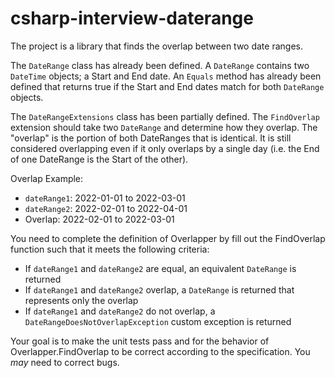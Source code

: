 # csharp-interview-daterange

The project is a library that finds the overlap between two date ranges.

The `DateRange` class has already been defined. A `DateRange` contains two `DateTime` objects; a Start and End date. An `Equals` method has already been defined that returns true if the Start and End dates match for both `DateRange` objects.

The `DateRangeExtensions` class has been partially defined. The `FindOverlap` extension should take two `DateRange` and determine how they overlap. The "overlap" is the portion of both DateRanges that is identical. It is still considered overlapping even if it only overlaps by a single day (i.e. the End of one DateRange is the Start of the other).

Overlap Example:
* `dateRange1`: 2022-01-01 to 2022-03-01
* `dateRange2`: 2022-02-01 to 2022-04-01
* Overlap: 2022-02-01 to 2022-03-01

You need to complete the definition of Overlapper by fill out the FindOverlap function such that it meets the following criteria:
* If `dateRange1` and `dateRange2` are equal, an equivalent `DateRange` is returned
* If `dateRange1` and `dateRange2` overlap, a `DateRange` is returned that represents only the overlap
* If `dateRange1` and `dateRange2` do not overlap, a `DateRangeDoesNotOverlapException` custom exception is returned

Your goal is to make the unit tests pass and for the behavior of Overlapper.FindOverlap to be correct according to the specification. You _may_ need to correct bugs.
